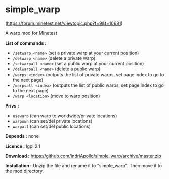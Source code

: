 simple_warp
===========

(https://forum.minetest.net/viewtopic.php?f=9&t=10681)

A warp mod for Minetest

**List of commands :**
- ```/setwarp <name>``` (set a private warp at your current position)
- ```/delwarp <name>``` (delete a private warp)
- ```/setwarpall <name>``` (set a public warp at your current position)
- ```/delwarpall <name>``` (delete a public warp)
- ```/warps <index>``` (outputs the list of private warps, set page index to go to the next page)
- ```/warpsall <index>``` (outputs the list of public warps, set page index to go to the next page)
- ```/warp <location>``` (move to warp position)

**Privs :**
- ```usewarp``` (can warp to worldwide/private locations)
- ```warpown``` (can set/del private locations)
- ```warpall``` (can set/del public locations)

**Depends :** none

**Licence :** lgpl 2.1

**Download :** https://github.com/indriApollo/simple_warp/archive/master.zip

**Installation :** Unzip the file and rename it to "simple_warp". Then move it to the mod directory.
